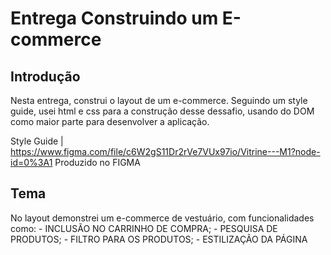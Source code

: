 Entrega Construindo um E-commerce
===========================================

Introdução
----------

Nesta entrega, construi o layout de um e-commerce. Seguindo um
style guide, usei html e css para a construção desse dessafio, usando do DOM como maior parte para desenvolver a aplicação.

Style Guide | https://www.figma.com/file/c6W2gS11Dr2rVe7VUx97io/Vitrine---M1?node-id=0%3A1
Produzido no FIGMA 

Tema
----

No layout demonstrei um e-commerce de vestuário, com funcionalidades como:
    - INCLUSÃO NO CARRINHO DE COMPRA;
    - PESQUISA DE PRODUTOS;
    - FILTRO PARA OS PRODUTOS;
    - ESTILIZAÇÃO DA PÁGINA 


